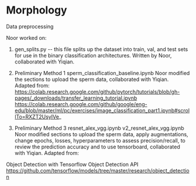 # Morphology


Data preprocessing


Noor worked on:
1) gen_splits.py -- this file splits up the dataset into train, val, and test sets for use in the binary classification architectures. Written by Noor, collaborated with Yiqian. 

2) Preliminary Method 1 
sperm_classification_baseline.ipynb
Noor modified the sections to upload the sperm data, collaborated with Yiqian.
Adapted from:
https://colab.research.google.com/github/pytorch/tutorials/blob/gh-pages/_downloads/transfer_learning_tutorial.ipynb
https://colab.research.google.com/github/google/eng-edu/blob/master/ml/pc/exercises/image_classification_part1.ipynb#scrollTo=RXZT2UsyIVe_

3) Preliminary Method 3
resnet_alex_vgg.ipynb
v2_resnet_alex_vgg.ipynb
Noor modified sections to upload the sperm data, apply augmentations, change epochs, losses, hyperparameters to assess precision/recall, to review the prediction accuracy and to use tensorboard, collaborated with Yiqian.
Adapted from:


Object Detection with Tensorflow Object Detection API https://github.com/tensorflow/models/tree/master/research/object_detection
